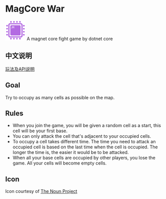 # MagCore War
<img src="https://github.com/KevinYeti/MagCore/raw/master/MagCore.png" width="64">
A magnet core fight game by dotnet core

## 中文说明
[玩法及API说明](/docs/cn/API_CN.md)
## Goal
Try to occupy as many cells as possible on the map.

## Rules
- When you join the game, you will be given a random cell as a start, this cell will be your first base.
- You can only attack the cell that's adjacent to your occupied cells.
- To occupy a cell takes different time. The time you need to attack an occupied cell is based on the last time when the cell is occupied. The longer the time is, the easier it would be to be attacked. 
- When all your base cells are occupied by other players, you lose the game. All your cells will become empty cells.

## Icon
Icon courtesy of [The Noun Project](http://thenounproject.com)
